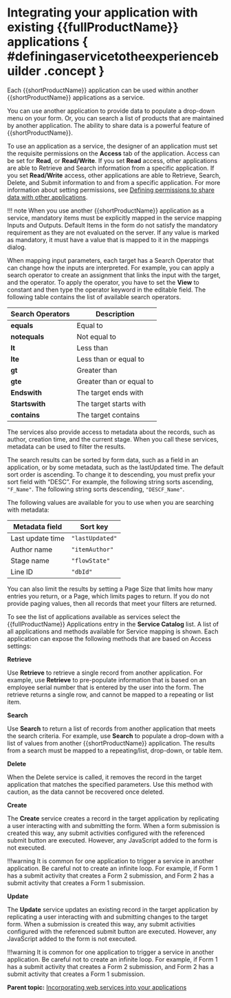 # Integrating your application with existing {{fullProductName}} applications { #definingaservicetotheexperiencebuilder .concept }

Each {{shortProductName}} application can be used within another {{shortProductName}} applications as a service.

You can use another application to provide data to populate a drop-down menu on your form. Or, you can search a list of products that are maintained by another application. The ability to share data is a powerful feature of {{shortProductName}}.

To use an application as a service, the designer of an application must set the requisite permissions on the **Access** tab of the application. Access can be set for **Read**, or **Read/Write**. If you set **Read** access, other applications are able to Retrieve and Search information from a specific application. If you set **Read/Write** access, other applications are able to Retrieve, Search, Delete, and Submit information to and from a specific application. For more information about setting permissions, see [Defining permissions to share data with other applications](se_permission_for_sharing_data_with_other_apps.md).

!!! note
    When you use another {{shortProductName}} application as a service, mandatory items must be explicitly mapped in the service mapping Inputs and Outputs. Default Items in the form do not satisfy the mandatory requirement as they are not evaluated on the server. If any value is marked as mandatory, it must have a value that is mapped to it in the mappings dialog.

When mapping input parameters, each target has a Search Operator that can change how the inputs are interpreted. For example, you can apply a search operator to create an assignment that links the input with the target, and the operator. To apply the operator, you have to set the **View** to constant and then type the operator keyword in the editable field. The following table contains the list of available search operators.

|Search Operators|Description|
|----------------|-----------|
|**equals**|Equal to|
|**notequals**|Not equal to|
|**lt**|Less than|
|**lte**|Less than or equal to|
|**gt**|Greater than|
|**gte**|Greater than or equal to|
|**Endswith**|The target ends with|
|**Startswith**|The target starts with|
|**contains**|The target contains|

The services also provide access to metadata about the records, such as author, creation time, and the current stage. When you call these services, metadata can be used to filter the results.

The search results can be sorted by form data, such as a field in an application, or by some metadata, such as the lastUpdated time. The default sort order is ascending. To change it to descending, you must prefix your sort field with “DESC”. For example, the following string sorts ascending, `"F_Name"`. The following string sorts descending, `"DESCF_Name"`.

The following values are available for you to use when you are searching with metadata:

|Metadata field|Sort key|
|--------------|--------|
|Last update time|`"lastUpdated"`|
|Author name|`"itemAuthor"`|
|Stage name|`"flowState"`|
|Line ID|`"dbId"`|

You can also limit the results by setting a Page Size that limits how many entries you return, or a Page, which limits pages to return. If you do not provide paging values, then all records that meet your filters are returned.

To see the list of applications available as services select the {{fullProductName}} Applications entry in the **Service Catalog** list. A list of all applications and methods available for Service mapping is shown. Each application can expose the following methods that are based on Access settings:

**Retrieve**

Use **Retrieve** to retrieve a single record from another application. For example, use **Retrieve** to pre-populate information that is based on an employee serial number that is entered by the user into the form. The retrieve returns a single row, and cannot be mapped to a repeating or list item.

**Search**

Use **Search** to return a list of records from another application that meets the search criteria. For example, use **Search** to populate a drop-down with a list of values from another {{shortProductName}} application. The results from a search must be mapped to a repeating/list, drop-down, or table item.

**Delete**

When the Delete service is called, it removes the record in the target application that matches the specified parameters. Use this method with caution, as the data cannot be recovered once deleted.

**Create**

The **Create** service creates a record in the target application by replicating a user interacting with and submitting the form. When a form submission is created this way, any submit activities configured with the referenced submit button are executed. However, any JavaScript added to the form is not executed.

!!!warning
    It is common for one application to trigger a service in another application. Be careful not to create an infinite loop. For example, if Form 1 has a submit activity that creates a Form 2 submission, and Form 2 has a submit activity that creates a Form 1 submission.

**Update**

The **Update** service updates an existing record in the target application by replicating a user interacting with and submitting changes to the target form. When a submission is created this way, any submit activities configured with the referenced submit button are executed. However, any JavaScript added to the form is not executed.

!!!warning
    It is common for one application to trigger a service in another application. Be careful not to create an infinite loop. For example, if Form 1 has a submit activity that creates a Form 2 submission, and Form 2 has a submit activity that creates a Form 1 submission.

**Parent topic:** [Incorporating web services into your applications](cr_using_apps_as_services_toc.md)

